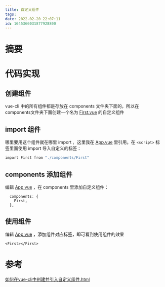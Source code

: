 ```yaml
---
title: 自定义组件
tags: 
date: 2022-02-20 22:07:11
id: 1645366031877928800
---
```

# 摘要

# 代码实现

## 创建组件

vue-cli 中的所有组件都是存放在 components 文件夹下面的，所以在components文件夹下面创建一个名为  [First.vue](src\components\First.vue)  的自定义组件

## import 组件

哪里要用这个组件就在哪里 import ，这里我在  [App.vue](src\App.vue) 里引用。在 `<script>` 标签里面使用 import 导入自定义的标签：

```sh
import First from "./components/First"
```

## components 添加组件

编辑 [App.vue](src\App.vue) ，在 components  里添加自定义组件：

```vue
  components: {
    First,
  },
```

## 使用组件

编辑 [App.vue](src\App.vue) ，添加组件对应标签，即可看到使用组件的效果

```vue
<First></First>
```

# 参考

 [如何在vue-cli中创建并引入自定义组件.html](assets\references\如何在vue-cli中创建并引入自定义组件.html) 
